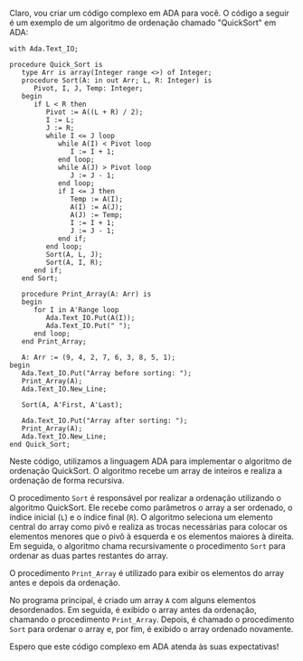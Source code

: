 Claro, vou criar um código complexo em ADA para você. O código a seguir é um exemplo de um algoritmo de ordenação chamado "QuickSort" em ADA:

```
with Ada.Text_IO;

procedure Quick_Sort is
   type Arr is array(Integer range <>) of Integer;
   procedure Sort(A: in out Arr; L, R: Integer) is
      Pivot, I, J, Temp: Integer;
   begin
      if L < R then
         Pivot := A((L + R) / 2);
         I := L;
         J := R;
         while I <= J loop
            while A(I) < Pivot loop
               I := I + 1;
            end loop;
            while A(J) > Pivot loop
               J := J - 1;
            end loop;
            if I <= J then
               Temp := A(I);
               A(I) := A(J);
               A(J) := Temp;
               I := I + 1;
               J := J - 1;
            end if;
         end loop;
         Sort(A, L, J);
         Sort(A, I, R);
      end if;
   end Sort;
   
   procedure Print_Array(A: Arr) is
   begin
      for I in A'Range loop
         Ada.Text_IO.Put(A(I));
         Ada.Text_IO.Put(" ");
      end loop;
   end Print_Array;

   A: Arr := (9, 4, 2, 7, 6, 3, 8, 5, 1);
begin
   Ada.Text_IO.Put("Array before sorting: ");
   Print_Array(A);
   Ada.Text_IO.New_Line;
   
   Sort(A, A'First, A'Last);
   
   Ada.Text_IO.Put("Array after sorting: ");
   Print_Array(A);
   Ada.Text_IO.New_Line;
end Quick_Sort;
```

Neste código, utilizamos a linguagem ADA para implementar o algoritmo de ordenação QuickSort. O algoritmo recebe um array de inteiros e realiza a ordenação de forma recursiva. 

O procedimento `Sort` é responsável por realizar a ordenação utilizando o algoritmo QuickSort. Ele recebe como parâmetros o array a ser ordenado, o índice inicial (`L`) e o índice final (`R`). O algoritmo seleciona um elemento central do array como pivô e realiza as trocas necessárias para colocar os elementos menores que o pivô à esquerda e os elementos maiores à direita. Em seguida, o algoritmo chama recursivamente o procedimento `Sort` para ordenar as duas partes restantes do array.

O procedimento `Print_Array` é utilizado para exibir os elementos do array antes e depois da ordenação.

No programa principal, é criado um array `A` com alguns elementos desordenados. Em seguida, é exibido o array antes da ordenação, chamando o procedimento `Print_Array`. Depois, é chamado o procedimento `Sort` para ordenar o array e, por fim, é exibido o array ordenado novamente.

Espero que este código complexo em ADA atenda às suas expectativas!